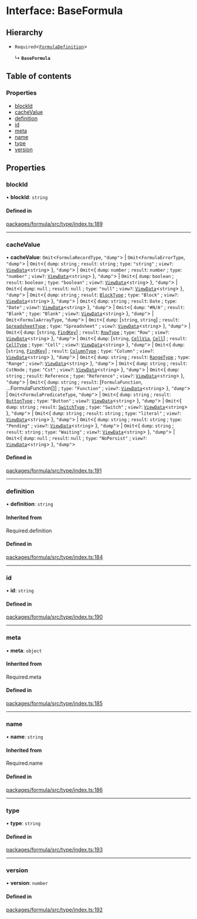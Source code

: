 # Interface: BaseFormula

## Hierarchy

- `Required`<[`FormulaDefinition`](FormulaDefinition.md)\>

  ↳ **`BaseFormula`**

## Table of contents

### Properties

- [blockId](BaseFormula.md#blockid)
- [cacheValue](BaseFormula.md#cachevalue)
- [definition](BaseFormula.md#definition)
- [id](BaseFormula.md#id)
- [meta](BaseFormula.md#meta)
- [name](BaseFormula.md#name)
- [type](BaseFormula.md#type)
- [version](BaseFormula.md#version)

## Properties

### <a id="blockid" name="blockid"></a> blockId

• **blockId**: `string`

#### Defined in

[packages/formula/src/type/index.ts:189](https://github.com/mashcard/mashcard/blob/main/packages/formula/src/type/index.ts#L189)

___

### <a id="cachevalue" name="cachevalue"></a> cacheValue

• **cacheValue**: `Omit`<`FormulaRecordType`, ``"dump"``\> \| `Omit`<`FormulaErrorType`, ``"dump"``\> \| `Omit`<{ `dump`: `string` ; `result`: `string` ; `type`: ``"string"`` ; `view?`: [`ViewData`](ViewData.md)<`string`\>  }, ``"dump"``\> \| `Omit`<{ `dump`: `number` ; `result`: `number` ; `type`: ``"number"`` ; `view?`: [`ViewData`](ViewData.md)<`string`\>  }, ``"dump"``\> \| `Omit`<{ `dump`: `boolean` ; `result`: `boolean` ; `type`: ``"boolean"`` ; `view?`: [`ViewData`](ViewData.md)<`string`\>  }, ``"dump"``\> \| `Omit`<{ `dump`: ``null`` ; `result`: ``null`` ; `type`: ``"null"`` ; `view?`: [`ViewData`](ViewData.md)<`string`\>  }, ``"dump"``\> \| `Omit`<{ `dump`: `string` ; `result`: [`BlockType`](BlockType.md) ; `type`: ``"Block"`` ; `view?`: [`ViewData`](ViewData.md)<`string`\>  }, ``"dump"``\> \| `Omit`<{ `dump`: `string` ; `result`: `Date` ; `type`: ``"Date"`` ; `view?`: [`ViewData`](ViewData.md)<`string`\>  }, ``"dump"``\> \| `Omit`<{ `dump`: ``"#N/A"`` ; `result`: ``"Blank"`` ; `type`: ``"Blank"`` ; `view?`: [`ViewData`](ViewData.md)<`string`\>  }, ``"dump"``\> \| `Omit`<`FormulaArrayType`, ``"dump"``\> \| `Omit`<{ `dump`: [`string`, `string`] ; `result`: [`SpreadsheetType`](SpreadsheetType.md) ; `type`: ``"Spreadsheet"`` ; `view?`: [`ViewData`](ViewData.md)<`string`\>  }, ``"dump"``\> \| `Omit`<{ `dump`: [`string`, [`FindKey`](FindKey.md)] ; `result`: [`RowType`](RowType.md) ; `type`: ``"Row"`` ; `view?`: [`ViewData`](ViewData.md)<`string`\>  }, ``"dump"``\> \| `Omit`<{ `dump`: [`string`, [`CellVia`](../README.md#cellvia), [`Cell`](Cell.md)] ; `result`: [`CellType`](CellType.md) ; `type`: ``"Cell"`` ; `view?`: [`ViewData`](ViewData.md)<`string`\>  }, ``"dump"``\> \| `Omit`<{ `dump`: [`string`, [`FindKey`](FindKey.md)] ; `result`: [`ColumnType`](ColumnType.md) ; `type`: ``"Column"`` ; `view?`: [`ViewData`](ViewData.md)<`string`\>  }, ``"dump"``\> \| `Omit`<{ `dump`: `string` ; `result`: [`RangeType`](RangeType.md) ; `type`: ``"Range"`` ; `view?`: [`ViewData`](ViewData.md)<`string`\>  }, ``"dump"``\> \| `Omit`<{ `dump`: `string` ; `result`: `CstNode` ; `type`: ``"Cst"`` ; `view?`: [`ViewData`](ViewData.md)<`string`\>  }, ``"dump"``\> \| `Omit`<{ `dump`: `string` ; `result`: `Reference` ; `type`: ``"Reference"`` ; `view?`: [`ViewData`](ViewData.md)<`string`\>  }, ``"dump"``\> \| `Omit`<{ `dump`: `string` ; `result`: [`FormulaFunction`, ...FormulaFunction[]] ; `type`: ``"Function"`` ; `view?`: [`ViewData`](ViewData.md)<`string`\>  }, ``"dump"``\> \| `Omit`<`FormulaPredicateType`, ``"dump"``\> \| `Omit`<{ `dump`: `string` ; `result`: [`ButtonType`](ButtonType.md) ; `type`: ``"Button"`` ; `view?`: [`ViewData`](ViewData.md)<`string`\>  }, ``"dump"``\> \| `Omit`<{ `dump`: `string` ; `result`: [`SwitchType`](SwitchType.md) ; `type`: ``"Switch"`` ; `view?`: [`ViewData`](ViewData.md)<`string`\>  }, ``"dump"``\> \| `Omit`<{ `dump`: `string` ; `result`: `string` ; `type`: ``"literal"`` ; `view?`: [`ViewData`](ViewData.md)<`string`\>  }, ``"dump"``\> \| `Omit`<{ `dump`: `string` ; `result`: `string` ; `type`: ``"Pending"`` ; `view?`: [`ViewData`](ViewData.md)<`string`\>  }, ``"dump"``\> \| `Omit`<{ `dump`: `string` ; `result`: `string` ; `type`: ``"Waiting"`` ; `view?`: [`ViewData`](ViewData.md)<`string`\>  }, ``"dump"``\> \| `Omit`<{ `dump`: ``null`` ; `result`: ``null`` ; `type`: ``"NoPersist"`` ; `view?`: [`ViewData`](ViewData.md)<`string`\>  }, ``"dump"``\>

#### Defined in

[packages/formula/src/type/index.ts:191](https://github.com/mashcard/mashcard/blob/main/packages/formula/src/type/index.ts#L191)

___

### <a id="definition" name="definition"></a> definition

• **definition**: `string`

#### Inherited from

Required.definition

#### Defined in

[packages/formula/src/type/index.ts:184](https://github.com/mashcard/mashcard/blob/main/packages/formula/src/type/index.ts#L184)

___

### <a id="id" name="id"></a> id

• **id**: `string`

#### Defined in

[packages/formula/src/type/index.ts:190](https://github.com/mashcard/mashcard/blob/main/packages/formula/src/type/index.ts#L190)

___

### <a id="meta" name="meta"></a> meta

• **meta**: `object`

#### Inherited from

Required.meta

#### Defined in

[packages/formula/src/type/index.ts:185](https://github.com/mashcard/mashcard/blob/main/packages/formula/src/type/index.ts#L185)

___

### <a id="name" name="name"></a> name

• **name**: `string`

#### Inherited from

Required.name

#### Defined in

[packages/formula/src/type/index.ts:186](https://github.com/mashcard/mashcard/blob/main/packages/formula/src/type/index.ts#L186)

___

### <a id="type" name="type"></a> type

• **type**: `string`

#### Defined in

[packages/formula/src/type/index.ts:193](https://github.com/mashcard/mashcard/blob/main/packages/formula/src/type/index.ts#L193)

___

### <a id="version" name="version"></a> version

• **version**: `number`

#### Defined in

[packages/formula/src/type/index.ts:192](https://github.com/mashcard/mashcard/blob/main/packages/formula/src/type/index.ts#L192)
